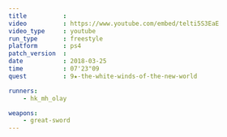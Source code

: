 ```yaml
---
title          :
video          : https://www.youtube.com/embed/telti5S3EaE
video_type     : youtube
run_type       : freestyle
platform       : ps4
patch_version  :
date           : 2018-03-25
time           : 07'23"09
quest          : 9★-the-white-winds-of-the-new-world

runners:
    - hk_mh_olay

weapons:
    - great-sword
---
```


